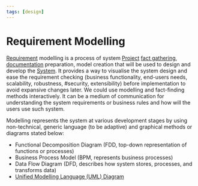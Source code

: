 ```yaml
---
tags: [design]
---
```


# Requirement Modelling

[Requirement](202303251303.md) modelling is a process of system
[Project](202303251004.md) [fact gathering](202303251331.md),
[documentation](202304011057.md) preparation, model creation that will be used
to design and develop the [System](202303242148.md). It provides a way to
visualise the system design and ease the requirement checking (business
functionality, end-users needs, scalability, robustness, #security,
extensibility) before implementation to avoid expansive changes later. We could
use modelling and fact-finding methods interactively. It can be a medium of
communication for understanding the system requirements or business rules and
how will the users use such system.

Modelling represents the system at various development stages by using
non-technical, generic language (to be adaptive) and graphical methods or
diagrams stated below:
- Functional Decomposition Diagram (FDD, top-down representation of functions or
  processes)
- Business Process Model (BPM, represents business processes)
- Data Flow Diagram (DFD, describes how system stores, processes, and transforms
  data)
- [Unified Modelling Language (UML) Diagram](202304011211.md)
